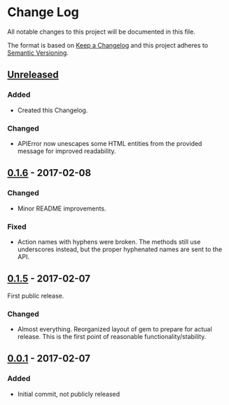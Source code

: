 # Change Log
All notable changes to this project will be documented in this file.

The format is based on [Keep a Changelog](http://keepachangelog.com/)
and this project adheres to [Semantic Versioning](http://semver.org/).

## [Unreleased]
### Added
- Created this Changelog.

### Changed
- APIError now unescapes some HTML entities from the provided message for
improved readability.

## [0.1.6] - 2017-02-08
### Changed
- Minor README improvements.

### Fixed
- Action names with hyphens were broken. The methods still use underscores
instead, but the proper hyphenated names are sent to the API.

## [0.1.5] - 2017-02-07
First public release.

### Changed
- Almost everything. Reorganized layout of gem to prepare for actual release.
This is the first point of reasonable functionality/stability.

## [0.0.1] - 2017-02-07
### Added
- Initial commit, not publicly released

[Unreleased]: https://github.com/nomoon/lunanode/compare/v0.1.6...HEAD
[0.1.6]: https://github.com/nomoon/lunanode/compare/v0.1.5...v0.1.6
[0.1.5]: https://github.com/nomoon/lunanode/compare/v0.0.1...v0.1.5
[0.0.1]: https://github.com/nomoon/lunanode/releases/tag/v0.0.1
